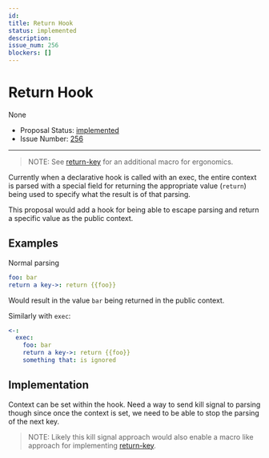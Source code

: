 ```yaml
---
id:
title: Return Hook
status: implemented
description:
issue_num: 256
blockers: []
---
```

[//]: # (--start-header--DO NOT MODIFY)

# Return Hook

None

- Proposal Status: [implemented](README.md#status)
- Issue Number: [256](https://github.com/sudoblockio/tackle/issue/256)
---
[//]: # (--end-header--start-body--MODIFY)

> NOTE: See [return-key](return-key.md) for an additional macro for ergonomics.

Currently when a declarative hook is called with an exec, the entire context is parsed with a special field for returning the appropriate value (`return`) being used to specify what the result is of that parsing.

This proposal would add a hook for being able to escape parsing and return a specific value as the public context.

## Examples

Normal parsing
```yaml
foo: bar
return a key->: return {{foo}}
```

Would result in the value `bar` being returned in the public context.

Similarly with `exec`:
```yaml
<-:
  exec:
    foo: bar
    return a key->: return {{foo}}
    something that: is ignored
```

## Implementation

Context can be set within the hook. Need a way to send kill signal to parsing though since once the context is set, we need to be able to stop the parsing of the next key.

> NOTE: Likely this kill signal approach would also enable a macro like approach for implementing [return-key](return-key.md).

